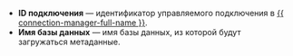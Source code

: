 * **ID подключения** — идентификатор управляемого подключения в [{{ connection-manager-full-name }}](../../metadata-hub/quickstart/connection-manager.md).
* **Имя базы данных** — имя базы данных, из которой будут загружаться метаданные.
